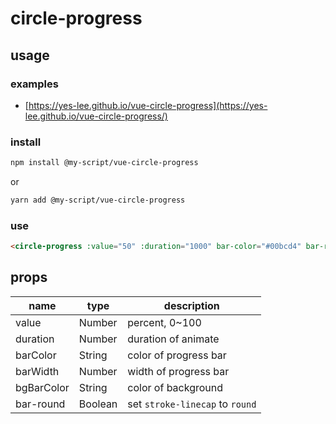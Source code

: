 # circle-progress

## usage

### examples

* [https://yes-lee.github.io/vue-circle-progress](https://yes-lee.github.io/vue-circle-progress/)

### install
```bash
npm install @my-script/vue-circle-progress
```
or
```bash
yarn add @my-script/vue-circle-progress
```

### use
```html
<circle-progress :value="50" :duration="1000" bar-color="#00bcd4" bar-round />
```

## props

|name|type|description|
|---|---|---|
|value|Number|percent, 0~100|
|duration|Number|duration of animate|
|barColor|String|color of progress bar|
|barWidth|Number|width of progress bar|
|bgBarColor|String|color of background|
|bar-round|Boolean|set `stroke-linecap` to `round`|